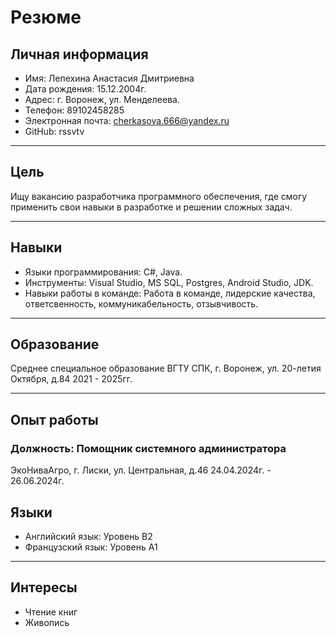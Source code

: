 # Резюме

## Личная информация
- Имя: Лепехина Анастасия Дмитриевна
- Дата рождения: 15.12.2004г.
- Адрес: г. Воронеж, ул. Менделеева. 
- Телефон: 89102458285
- Электронная почта: cherkasova.666@yandex.ru
- GitHub: rssvtv

---

## Цель
Ищу вакансию разработчика программного обеспечения, где смогу применить свои навыки в разработке и решении сложных задач.

---

## Навыки
- Языки программирования: C#, Java.
- Инструменты: Visual Studio, MS SQL, Postgres, Android Studio, JDK.
- Навыки работы в команде: Работа в команде, лидерские качества, ответсвенность, коммуникабельность, отзывчивость.

---

## Образование
Среднее специальное образование
ВГТУ СПК, г. Воронеж, ул. 20-летия Октября, д.84 
2021 - 2025гг.

---

## Опыт работы
### Должность: Помощник системного администратора
ЭкоНиваАгро, г. Лиски, ул. Центральная, д.46
24.04.2024г. - 26.06.2024г.

## Языки
- Английский язык: Уровень B2 
- Французский язык: Уровень А1 

---

## Интересы
- Чтение книг 
- Живопись  
